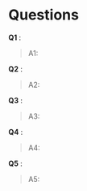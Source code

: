 <h1>Questions</h1>

**Q1** : 
> A1:

**Q2** : 
>A2:

**Q3** : 
>A3:

**Q4** : 
>A4:

**Q5** : 
>A5:
